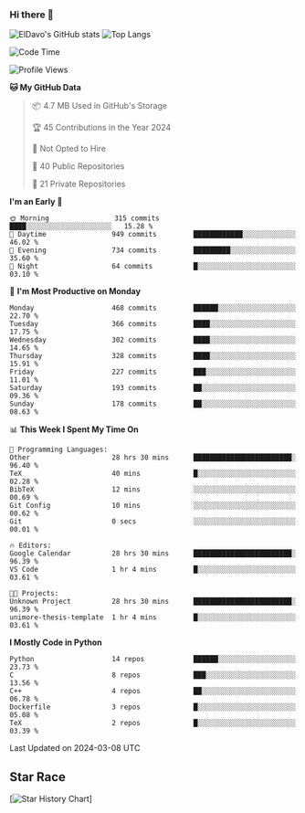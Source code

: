 ### Hi there 👋
![ElDavo's GitHub stats](https://github-readme-stats.vercel.app/api?username=ElDavoo&show_icons=true&theme=chartreuse-dark)
![Top Langs](https://github-readme-stats.vercel.app/api/top-langs/?username=ElDavoo&theme=chartreuse-dark&layout=compact)

<!--START_SECTION:waka-->
![Code Time](http://img.shields.io/badge/Code%20Time-1%2C037%20hrs%2052%20mins-blue)

![Profile Views](http://img.shields.io/badge/Profile%20Views-0-blue)

**🐱 My GitHub Data** 

> 📦 4.7 MB Used in GitHub's Storage 
 > 
> 🏆 45 Contributions in the Year 2024
 > 
> 🚫 Not Opted to Hire
 > 
> 📜 40 Public Repositories 
 > 
> 🔑 21 Private Repositories 
 > 
**I'm an Early 🐤** 

```text
🌞 Morning                315 commits         ████░░░░░░░░░░░░░░░░░░░░░   15.28 % 
🌆 Daytime                949 commits         ████████████░░░░░░░░░░░░░   46.02 % 
🌃 Evening                734 commits         █████████░░░░░░░░░░░░░░░░   35.60 % 
🌙 Night                  64 commits          █░░░░░░░░░░░░░░░░░░░░░░░░   03.10 % 
```
📅 **I'm Most Productive on Monday** 

```text
Monday                   468 commits         ██████░░░░░░░░░░░░░░░░░░░   22.70 % 
Tuesday                  366 commits         ████░░░░░░░░░░░░░░░░░░░░░   17.75 % 
Wednesday                302 commits         ████░░░░░░░░░░░░░░░░░░░░░   14.65 % 
Thursday                 328 commits         ████░░░░░░░░░░░░░░░░░░░░░   15.91 % 
Friday                   227 commits         ███░░░░░░░░░░░░░░░░░░░░░░   11.01 % 
Saturday                 193 commits         ██░░░░░░░░░░░░░░░░░░░░░░░   09.36 % 
Sunday                   178 commits         ██░░░░░░░░░░░░░░░░░░░░░░░   08.63 % 
```


📊 **This Week I Spent My Time On** 

```text
💬 Programming Languages: 
Other                    28 hrs 30 mins      ████████████████████████░   96.40 % 
TeX                      40 mins             █░░░░░░░░░░░░░░░░░░░░░░░░   02.28 % 
BibTeX                   12 mins             ░░░░░░░░░░░░░░░░░░░░░░░░░   00.69 % 
Git Config               10 mins             ░░░░░░░░░░░░░░░░░░░░░░░░░   00.62 % 
Git                      0 secs              ░░░░░░░░░░░░░░░░░░░░░░░░░   00.01 % 

🔥 Editors: 
Google Calendar          28 hrs 30 mins      ████████████████████████░   96.39 % 
VS Code                  1 hr 4 mins         █░░░░░░░░░░░░░░░░░░░░░░░░   03.61 % 

🐱‍💻 Projects: 
Unknown Project          28 hrs 30 mins      ████████████████████████░   96.39 % 
unimore-thesis-template  1 hr 4 mins         █░░░░░░░░░░░░░░░░░░░░░░░░   03.61 % 
```

**I Mostly Code in Python** 

```text
Python                   14 repos            ██████░░░░░░░░░░░░░░░░░░░   23.73 % 
C                        8 repos             ███░░░░░░░░░░░░░░░░░░░░░░   13.56 % 
C++                      4 repos             ██░░░░░░░░░░░░░░░░░░░░░░░   06.78 % 
Dockerfile               3 repos             █░░░░░░░░░░░░░░░░░░░░░░░░   05.08 % 
TeX                      2 repos             █░░░░░░░░░░░░░░░░░░░░░░░░   03.39 % 
```




 Last Updated on 2024-03-08 UTC
<!--END_SECTION:waka-->

## Star Race

[![Star History Chart](https://api.star-history.com/svg?repos=ElDavoo/WhatsApp-Crypt14-Crypt15-Decrypter,ElDavoo/TuringOS,EliteAndroidApps/WhatsApp-Crypt12-Decrypter,KnugiHK/Whatsapp-Chat-Exporter&type=Date)]
